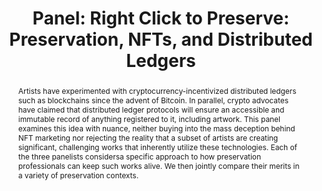 ---
abstract: Artists have experimented with cryptocurrency-incentivized distributed ledgers
  such as blockchains since the advent of Bitcoin. In parallel, crypto advocates have
  claimed that distributed ledger protocols will ensure an accessible and immutable
  record of anything registered to it, including artwork. This panel examines this
  idea with nuance, neither buying into the mass deception behind NFT marketing nor
  rejecting the reality that a subset of artists are creating significant, challenging
  works that inherently utilize these technologies. Each of the three panelists considersa
  specific approach to how preservation professionals can keep such works alive. We
  then jointly compare their merits in a variety of preservation contexts.
creators:
- Ippolito, Jon
date: null
document_url: https://az659834.vo.msecnd.net/eventsairwesteuprod/production-inconference-public/e1613acecbc046539f47fe0621b08953
grand_parent: iPRES
institutions:
- Digital Curation Program, University of Maine
keywords:
- nft
- blockchain
- emulation
- variable media
landing_page_url: null
language: eng
layout: publication
license: CC-BY 4.0 International
notes_url: null
parent: iPRES 2022
publication_type: panel
size: null
slides_url: null
source_name: iPRES
title: 'Panel: Right Click to Preserve: Preservation, NFTs, and Distributed Ledgers'
year: 2022
---